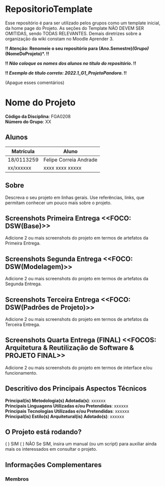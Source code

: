 # RepositorioTemplate
Esse repositório é para ser utilizado pelos grupos como um template inicial, da home page do Projeto.
As seções do Template NÃO DEVEM SER OMITIDAS, sendo TODAS RELEVANTES.
Demais diretrizes sobre a organização da wiki constam no Moodle Aprender 3.

**!! Atenção: Renomeie o seu repositório para (Ano.Semestre)_(Grupo)_(NomeDoProjeto)*. !!** 

**!! *Não coloque os nomes dos alunos no título do repositório*. !!**

**!! *Exemplo de título correto: 2022.1_G1_ProjetoPandora*. !!** 
 
 (Apague esses comentários)

# Nome do Projeto

**Código da Disciplina**: FGA0208<br>
**Número do Grupo**: XX<br>

## Alunos
|Matrícula | Aluno |
| -- | -- |
| 18/0113259  |  Felipe Correia Andrade |
| xx/xxxxxx  |  xxxx xxxx xxxxx |

## Sobre 
Descreva o seu projeto em linhas gerais.
Use referências, links, que permitam conhecer um pouco mais sobre o projeto.

## Screenshots Primeira Entrega <<FOCO: DSW(Base)>>
Adicione 2 ou mais screenshots do projeto em termos de artefatos da Primeira Entrega.

## Screenshots Segunda Entrega <<FOCO: DSW(Modelagem)>>
Adicione 2 ou mais screenshots do projeto em termos de artefatos da Segunda Entrega.

## Screenshots Terceira Entrega <<FOCO: DSW(Padrões de Projeto)>>
Adicione 2 ou mais screenshots do projeto em termos de artefatos da Terceira Entrega.

## Screenshots Quarta Entrega (FINAL) <<FOCOS: Arquitetura & Reutilização de Software & PROJETO FINAL>>
Adicione 2 ou mais screenshots do projeto em termos de interface e/ou funcionamento.

## Descritivo dos Principais Aspectos Técnicos 
**Principal(is) Metodologia(s) Adotada(s)**: xxxxxx<br>
**Principais Linguagens Utilizadas e/ou Pretendidas**: xxxxxx<br>
**Principais Tecnologias Utilizadas e/ou Pretendidas**: xxxxxx<br>
**Principal(is) Estilo(s) Arquitetural(is) Adotado(s)**: xxxxxx<br>

## O Projeto está rodando?
( ) SIM
( ) NÃO
Se SIM, insira um manual (ou um script) para auxiliar ainda mais os interessados em consultar o projeto.

## Informações Complementares 

### Membros

<div id="members">
    <div class="member-content"></div>
</div>

<style>
    @import url('https://fonts.googleapis.com/css2?family=Kdam+Thmor+Pro&family=Roboto:ital,wght@1,300&family=Ubuntu&display=swap');
    #members {
        margin: 0;
        padding: 0;
        font-weight: 700;
        font-family: 'Roboto', sans-serif;
    }

    .member-content {
        display: flex;
        flex-direction: row;
        flex-wrap: wrap;
        justify-content: space-evenly;
    }

    .card {
        display: flex;
        flex-direction: column;
        flex-basis: 300px;
        justify-content: space-evenly;
        align-items: center;
        margin-bottom: 20px;
    }

    .card:hover {
        transform: scale(1.15);
        transition: transform 300ms 0ms cubic-bezier(0.6, -0.28, 0.735, 0.045);
        cursor: pointer;
    }

    .card:not(:hover) {
        transition: all 180ms;
    }

    .card .card-title {
        margin: 0;
        padding: 0;
        display: flex;
        flex-direction: row;
        align-items: center;
        max-height: 32px;
    }

    .card .card-title > p {
        text-transform: uppercase;
        font-family: 'Ubuntu', sans-serif;
        font-weight: 400;
        color: rgb(86, 96, 118);
    }

    .card .card-title > span {
        margin-left: 5px;
        font-family: 'Kdam Thmor Pro', sans-serif;
        font-size: smaller;
        color: rgb(72, 151, 151);
    }

    .card .card-tag {
        padding: 0;
        display: flex;
        align-items: center;
        justify-content: space-around;
        max-height: 29px;
        background-color: #24292f;
        color: white;
        padding-inline: 5px;
        border-radius: 8px;
    }

    .card .card-tag > span {
        padding-right: 5px;
        border-right-color:rgb(230, 233, 238);
        border-right-width: 1px;
        border-right-style: solid;
    }

    .card .card-tag > p {
        margin-left: 7px;
    }

    .card .card-img {
        border-radius: 50%;
        flex-basis: 200px;
        max-width: 200px;
        opacity: 0.8;
        filter: grayscale(40%);
    }

    .card:hover .card-img{
        transition: opacity .5s ease-in-out;
        opacity: 1;
        filter: none;
    }
</style>
